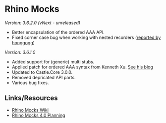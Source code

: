 Rhino Mocks
======================================================================

_Version: 3.6.2.0 (vNext - unreleased)_

* Better encapsulation of the ordered AAA API.
* Fixed corner case bug when working with nested recorders ([reported by honggogg](https://groups.google.com/d/topic/rhinomocks/tMAbfs2qBec/discussion))


_Version: 3.6.1.0_

* Added support for (generic) multi stubs.
* Applied patch for ordered AAA syntax from Kenneth Xu. [See his blog](http://kennethxu.blogspot.com/2009/06/rhinomocks-ordered-expectations.html)
* Updated to Castle.Core 3.0.0.
* Removed depricated API parts.
* Various bug fixes.

## Links/Resources

* [Rhino Mocks Wiki](http://www.ayende.com/wiki/Rhino+Mocks.ashx "Rhino Mocks Wiki")
* [Rhino Mocks 4.0 Planning](http://nhprof.uservoice.com/pages/28152-rhino-mocks-4-0 "Rhino 4.0 Planning")